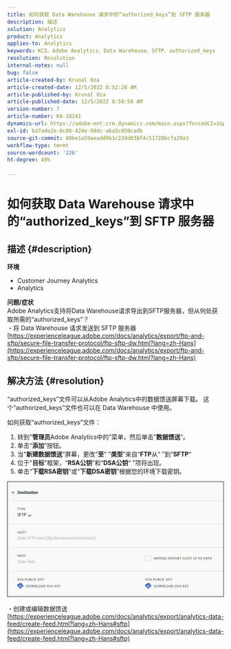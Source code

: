 ```yaml
---
title: 如何获取 Data Warehouse 请求中的“authorized_keys”到 SFTP 服务器
description: 描述
solution: Analytics
product: Analytics
applies-to: Analytics
keywords: KCS、Adobe Analytics、Data Warehouse、SFTP、authorized_keys
resolution: Resolution
internal-notes: null
bug: false
article-created-by: Krunal Oza
article-created-date: 12/5/2022 8:52:28 AM
article-published-by: Krunal Oza
article-published-date: 12/5/2022 8:58:50 AM
version-number: 7
article-number: KA-18141
dynamics-url: https://adobe-ent.crm.dynamics.com/main.aspx?forceUCI=1&pagetype=entityrecord&etn=knowledgearticle&id=eb9b5f22-7a74-ed11-81aa-6045bd006c82
exl-id: bd7ade2e-0c86-424e-98dc-a6a5c850cadb
source-git-commit: 80be1a59aeadd9b1c22dd038f4c51728bcfa29a3
workflow-type: tm+mt
source-wordcount: '226'
ht-degree: 49%

---
```


# 如何获取 Data Warehouse 请求中的“authorized_keys”到 SFTP 服务器

## 描述 {#description}

<b>环境</b>
- Customer Journey Analytics
- Analytics



<b>问题/症状</b><br>Adobe Analytics支持将Data Warehouse请求导出到SFTP服务器，但从何处获取所需的“authorized_keys”？<br>
・将 Data Warehouse 请求发送到 SFTP 服务器
[https://experienceleague.adobe.com/docs/analytics/export/ftp-and-sftp/secure-file-transfer-protocol/ftp-sftp-dw.html?lang=zh-Hans](https://experienceleague.adobe.com/docs/analytics/export/ftp-and-sftp/secure-file-transfer-protocol/ftp-sftp-dw.html?lang=zh-Hans)

## 解决方法 {#resolution}


“authorized_keys”文件可以从Adobe Analytics中的数据馈送屏幕下载。 这个“authorized_keys”文件也可以在 Data Warehouse 中使用。

如何获取“authorized_keys”文件：

1. 转到&quot;<b>管理员</b>Adobe Analytics中的“菜单，然后单击”<b>数据馈送</b>“。
2. 单击“<b>添加</b>”按钮。
3. 当&quot;<b>新建数据馈送</b>”屏幕，更改“<b>至</b>“ ”<b>类型</b>”来自“<b>FTP</b>从“ ”到“<b>SFTP</b>“
4. 位于&quot;<b>目标</b>”框架，“<b>RSA公钥</b>”和“<b>DSA公钥</b>“ ”项将出现。
5. 单击“<b>下载RSA密钥</b>”或“<b>下载DSA密钥</b>”根据您的环境下载密钥。


![](assets/50e37472-899b-ec11-b400-00224805a4ef.png)

・创建或编辑数据馈送
[https://experienceleague.adobe.com/docs/analytics/export/analytics-data-feed/create-feed.html?lang=zh-Hans#sftp](https://experienceleague.adobe.com/docs/analytics/export/analytics-data-feed/create-feed.html?lang=zh-Hans#sftp)
